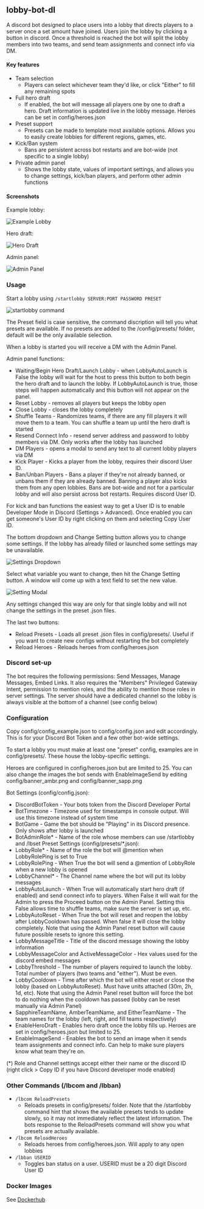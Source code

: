 ## lobby-bot-dl
A discord bot designed to place users into a lobby that directs players to a server once a set amount have joined. 
Users join the lobby by clicking a button in discord.
Once a threshold is reached the bot will split the lobby members into two teams, and send team assignments and connect info via DM.

#### Key features

- Team selection
  - Players can select whichever team they'd like, or click "Either" to fill any remaining spots
- Full hero draft
  - If enabled, the bot will message all players one by one to draft a hero. Draft information is updated live in the lobby message. Heroes can be set in config/heroes.json
- Preset support
  - Presets can be made to template most available options. Allows you to easily create lobbies for different regions, games, etc.
- Kick/Ban system
  - Bans are persistent across bot restarts and are bot-wide (not specific to a single lobby)
- Private admin panel
  - Shows the lobby state, values of important settings, and allows you to change settings, kick/ban players, and perform other admin functions

#### Screenshots
Example lobby:

![Example Lobby](https://i.imgur.com/bQ32Eq3.png)

Hero draft:

![Hero Draft](https://i.imgur.com/BXHB2yr.png)

Admin panel:

![Admin Panel](https://i.imgur.com/14iQ5Pm.png)

### Usage

Start a lobby using ```/startlobby SERVER:PORT PASSWORD PRESET```

![startlobby command](https://i.imgur.com/MFh1dV4.png)

The Preset field is case sensitive, the command discription will tell you what presets are available.
If no presets are added to the /config/presets/ folder, default will be the only available selection.

When a lobby is started you will receive a DM with the Admin Panel.

Admin panel functions:

- Waiting/Begin Hero Draft/Launch Lobby - when LobbyAutoLaunch is False the lobby will wait for the host to press this button to both begin the hero draft and to launch the lobby. If LobbyAutoLaunch is true, those steps will happen automatically and this button will not appear on the panel.
- Reset Lobby - removes all players but keeps the lobby open
- Close Lobby - closes the lobby completely
- Shuffle Teams - Randomizes teams, if there are any fill players it will move them to a team. You can shuffle a team up until the hero draft is started
- Resend Connect Info - resend server address and password to lobby members via DM. Only works after the lobby has launched
- DM Players - opens a modal to send any text to all current lobby players via DM
- Kick Player - Kicks a player from the lobby, requires their discord User ID.
- Ban/Unban Players - Bans a player if they're not already banned, or unbans them if they are already banned. Banning a player also kicks them from any open lobbies. Bans are bot-wide and not for a particular lobby and will also persist across bot restarts. Requires discord User ID.

For kick and ban functions the easiest way to get a User ID is to enable Developer Mode in Discord (Settings > Advanced). 
Once enabled you can get someone's User ID by right clicking on them and selecting Copy User ID.

The bottom dropdown and Change Setting button allows you to change some settings. If the lobby has already filled or launched some settings may be unavailable.

![Settings Dropdown](https://i.imgur.com/6CkYDJl.png)

Select what variable you want to change, then hit the Change Setting button. A window will come up with a text field to set the new value.

![Setting Modal](https://i.imgur.com/fSrP4vR.png)

Any settings changed this way are only for that single lobby and will not change the settings in the preset .json files.

The last two buttons:
- Reload Presets - Loads all preset .json files in config/presets/. Useful if you want to create new configs without restarting the bot completely
- Reload Heroes - Reloads heroes from config/heroes.json

### Discord set-up
The bot requires the following permissions: Send Messages, Manage Messages, Embed Links. It also requires the "Members" Privileged Gateway Intent, permission to mention roles, and the ability to mention those roles in server settings.
The server should have a dedicated channel so the lobby is always visible at the bottom of a channel (see config below)

### Configuration
Copy config/config_example.json to config/config.json and edit accordingly. This is for your Discord Bot Token and a few other bot-wide settings.

To start a lobby you must make at least one "preset" config, examples are in config/presets/. These house the lobby-specific settings.

Heroes are configured in config/heroes.json but are limited to 25. You can also change the images the bot sends with EnableImageSend by editing config/banner_ambr.png and config/banner_sapp.png

Bot Settings (config/config.json):
- DiscordBotToken - Your bots token from the Discord Developer Portal
- BotTimezone - Timezone used for timestamps in console output. Will use this timezone instead of system time
- BotGame - Game the bot should be "Playing" in its Discord presence. Only shows after lobby is launched
- BotAdminRole* - Name of the role whose members can use /startlobby and /lbset
Preset Settings (config/presets/*.json):
- LobbyRole* - Name of the role the bot will @mention when LobbyRolePing is set to True
- LobbyRolePing - When True the bot will send a @mention of LobbyRole when a new lobby is opened
- LobbyChannel* - The Channel name where the bot will put its lobby messages
- LobbyAutoLaunch - When True will automatically start hero draft (if enabled) and send connect info to players. When False it will wait for the Admin to press the Proceed button on the Admin Panel. Setting this False allows time to shuffle teams, make sure the server is set up, etc.
- LobbyAutoReset - When True the bot will reset and reopen the lobby after LobbyCooldown has passed. When false it will close the lobby completely. Note that using the Admin Panel reset button will cause future possible resets to ignore this setting.
- LobbyMessageTitle - Title of the discord message showing the lobby information
- LobbyMessageColor and ActiveMessageColor - Hex values used for the discord embed messages
- LobbyThreshold - The number of players required to launch the lobby. Total number of players (two teams and "either"). Must be even.
- LobbyCooldown - Time after which the bot will either reset or close the lobby (based on LobbyAutoReset). Must have units attached (30m, 2h, 1d, etc). Note that using the Admin Panel reset button will force the bot to do nothing when the cooldown has passed (lobby can be reset manually via Admin Panel)
- SapphireTeamName, AmberTeamName, and EitherTeamName - The team names for the lobby (left, right, and fill teams respectively)
- EnableHeroDraft - Enables hero draft once the lobby fills up. Heroes are set in config/heroes.json but limited to 25.
- EnableImageSend - Enables the bot to send an image when it sends team assignments and connect info. Can help to make sure players know what team they're on.

(*) Role and Channel settings accept either their name or the discord ID (right click > Copy ID if you have Discord developer mode enabled)

### Other Commands (/lbcom and /lbban)

- ```/lbcom ReloadPresets```
  - Reloads presets in config/presets/ folder. Note that the /startlobby command hint that shows the available presets tends to update slowly, so it may not immediately reflect the latest information. The bots response to the ReloadPresets command will show you what presets are actually available.
- ```/lbcom ReloadHeroes```
  - Reloads heroes from config/heroes.json. Will apply to any open lobbies
- ```/lbban USERID```
  - Toggles ban status on a user. USERID must be a 20 digit Discord User ID

### Docker Images
See [Dockerhub](https://hub.docker.com/r/erkston/lobby-bot-dl)